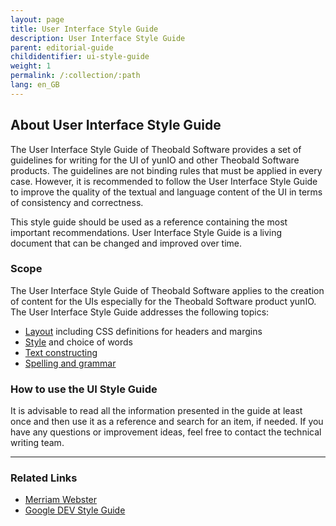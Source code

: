 ```yaml
---
layout: page
title: User Interface Style Guide
description: User Interface Style Guide
parent: editorial-guide
childidentifier: ui-style-guide
weight: 1
permalink: /:collection/:path
lang: en_GB
---
```


## About User Interface Style Guide

The User Interface Style Guide of Theobald Software provides a set of guidelines for writing for the UI of yunIO and other Theobald Software products. The guidelines are not binding rules that must be applied in every case. However, it is recommended to follow the User Interface Style Guide to improve the quality of the textual and language content of the UI in terms of consistency and correctness.


This style guide should be used as a reference containing the most important recommendations. User Interface Style Guide is a living document that can be changed and improved over time.



### Scope
The User Interface Style Guide of Theobald Software applies to the creation of content for the UIs especially for the Theobald Software product yunIO. 
The User Interface Style Guide addresses the following topics: 
- [Layout](./ui-style-guide/layout) including CSS definitions for headers and margins 
- [Style](./ui-style-guide/style) and choice of words 
- [Text constructing](./ui-style-guide/text-constructing)
- [Spelling and grammar](./ui-style-guide/spelling-and-grammar)


### How to use the UI Style Guide
It is advisable to read all the information presented in the guide at least once and then use it as a reference and search for an item, if needed. 
If you have any questions or improvement ideas, feel free to contact the technical writing team. 

***
### Related Links
- [Merriam Webster](https://www.merriam-webster.com)
- [Google DEV Style Guide](https://developers.google.com/style)
